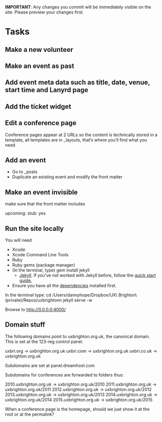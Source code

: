 **IMPORTANT**: Any changes you commit will be immediately visible on the site. Please preview your changes first.

# Tasks

## Make a new volunteer
## Make an event as past
## Add event meta data such as title, date, venue, start time and Lanyrd page
## Add the ticket widget

## Edit a conference page

Conference pages appear at 2 URLs so the content is technically stored in a template, all templates are in _layouts, that’s where you’ll find what you need

## Add an event

* Go to _posts
* Duplicate an existing event and modify the front matter

## Make an event invisible

make sure that the front matter includes

upcoming: 
stub: yes

## Run the site locally

You will need

- Xcode
- Xcode Command Line Tools 
- Ruby
- Ruby gems (package manager)
- (In the terminal, type) gem install jekyll
	-  [Jekyll](http://jekyllrb.com/). If you've not worked with Jekyll before, follow the [quick start guide](http://jekyllrb.com/docs/quickstart/), 
- Ensure you have all the [dependencies](http://jekyllrb.com/docs/installation/) installed first.

In the terminal type:
cd /Users/dannyhope/Dropbox/UX\ Brighton\ \(private\)/Repos/uxbrightonn
jekyll serve -w

Browse to http://0.0.0.0:4000/

## Domain stuff

The following domains point to uxbrighton.org.uk, the canonical domain. This is set at the 123-reg control panel.

uxbri.org	→ uxbrighton.org.uk
uxbri.com	→ uxbrighton.org.uk
uxbri.co.uk	→ uxbrighton.org.uk

Subdomains are set at panel.dreamhost.com

Subdomains for conferences are forwarded to folders thus:

2010.uxbrighton.org.uk → uxbrighton.org.uk/2010
2011.uxbrighton.org.uk → uxbrighton.org.uk/2011
2012.uxbrighton.org.uk → uxbrighton.org.uk/2012
2013.uxbrighton.org.uk → uxbrighton.org.uk/2013
2014.uxbrighton.org.uk → uxbrighton.org.uk/2014
2015.uxbrighton.org.uk → uxbrighton.org.uk/2015

When a conference page is the homepage, should we just show it at the root or at the permalink?